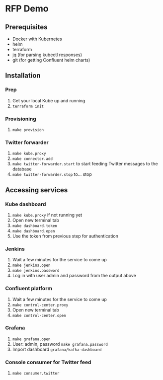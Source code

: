# RFP Demo

## Prerequisites

- Docker with Kubernetes
- helm
- terraform
- jq (for parsing kubectl responses)
- git (for getting Confluent helm charts)

## Installation

### Prep

1. Get your local Kube up and running
2. `terraform init`

### Provisioning

1. `make provision`

### Twitter forwarder

1. `make kube.proxy`
2. `make connector.add`
3. `make twitter-forwarder.start` to start feeding Twitter messages to the database
4. `make twitter-forwarder.stop` to... stop

## Accessing services

### Kube dashboard

1. `make kube.proxy` if not running yet
2. Open new terminal tab
3. `make dashboard.token`
4. `make dashboard.open`
5. Use the token from previous step for authentication


### Jenkins

1. Wait a few minutes for the service to come up
2. `make jenkins.open`
3. `make jenkins.password`
4. Log in with user admin and password from the output above


### Confluent platform

1. Wait a few minutes for the service to come up
2. `make control-center.proxy`
3. Open new terminal tab
4. `make control-center.open`

### Grafana

1. `make grafana.open`
2. User: admin, password `make grafana.password`
3. Import dashboard `grafana/kafka-dashboard`

### Console consumer for Twitter feed

1. `make consumer.twitter`
